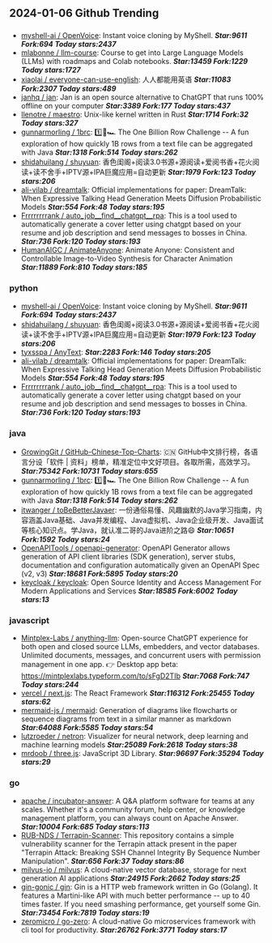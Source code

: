 ## 2024-01-06 Github Trending

### 
* [myshell-ai / OpenVoice](https://github.com/myshell-ai/OpenVoice): Instant voice cloning by MyShell. ***Star:9611 Fork:694 Today stars:2437***
* [mlabonne / llm-course](https://github.com/mlabonne/llm-course): Course to get into Large Language Models (LLMs) with roadmaps and Colab notebooks. ***Star:13459 Fork:1229 Today stars:1727***
* [xiaolai / everyone-can-use-english](https://github.com/xiaolai/everyone-can-use-english): 人人都能用英语 ***Star:11083 Fork:2307 Today stars:489***
* [janhq / jan](https://github.com/janhq/jan): Jan is an open source alternative to ChatGPT that runs 100% offline on your computer ***Star:3389 Fork:177 Today stars:437***
* [llenotre / maestro](https://github.com/llenotre/maestro): Unix-like kernel written in Rust ***Star:1714 Fork:32 Today stars:327***
* [gunnarmorling / 1brc](https://github.com/gunnarmorling/1brc): 1️⃣🐝🏎️ The One Billion Row Challenge -- A fun exploration of how quickly 1B rows from a text file can be aggregated with Java ***Star:1318 Fork:514 Today stars:262***
* [shidahuilang / shuyuan](https://github.com/shidahuilang/shuyuan): 香色闺阁+阅读3.0书源+源阅读+爱阅书香+花火阅读+读不舍手+IPTV源+IPA巨魔应用=自动更新 ***Star:1979 Fork:123 Today stars:206***
* [ali-vilab / dreamtalk](https://github.com/ali-vilab/dreamtalk): Official implementations for paper: DreamTalk: When Expressive Talking Head Generation Meets Diffusion Probabilistic Models ***Star:554 Fork:48 Today stars:195***
* [Frrrrrrrrank / auto_job__find__chatgpt__rpa](https://github.com/Frrrrrrrrank/auto_job__find__chatgpt__rpa): This is a tool used to automatically generate a cover letter using chatgpt based on your resume and job description and send messages to bosses in China. ***Star:736 Fork:120 Today stars:193***
* [HumanAIGC / AnimateAnyone](https://github.com/HumanAIGC/AnimateAnyone): Animate Anyone: Consistent and Controllable Image-to-Video Synthesis for Character Animation ***Star:11889 Fork:810 Today stars:185***

### python
* [myshell-ai / OpenVoice](https://github.com/myshell-ai/OpenVoice): Instant voice cloning by MyShell. ***Star:9611 Fork:694 Today stars:2437***
* [shidahuilang / shuyuan](https://github.com/shidahuilang/shuyuan): 香色闺阁+阅读3.0书源+源阅读+爱阅书香+花火阅读+读不舍手+IPTV源+IPA巨魔应用=自动更新 ***Star:1979 Fork:123 Today stars:206***
* [tyxsspa / AnyText](https://github.com/tyxsspa/AnyText):  ***Star:2283 Fork:146 Today stars:205***
* [ali-vilab / dreamtalk](https://github.com/ali-vilab/dreamtalk): Official implementations for paper: DreamTalk: When Expressive Talking Head Generation Meets Diffusion Probabilistic Models ***Star:554 Fork:48 Today stars:195***
* [Frrrrrrrrank / auto_job__find__chatgpt__rpa](https://github.com/Frrrrrrrrank/auto_job__find__chatgpt__rpa): This is a tool used to automatically generate a cover letter using chatgpt based on your resume and job description and send messages to bosses in China. ***Star:736 Fork:120 Today stars:193***

### java
* [GrowingGit / GitHub-Chinese-Top-Charts](https://github.com/GrowingGit/GitHub-Chinese-Top-Charts): 🇨🇳 GitHub中文排行榜，各语言分设「软件 | 资料」榜单，精准定位中文好项目。各取所需，高效学习。 ***Star:75342 Fork:10731 Today stars:655***
* [gunnarmorling / 1brc](https://github.com/gunnarmorling/1brc): 1️⃣🐝🏎️ The One Billion Row Challenge -- A fun exploration of how quickly 1B rows from a text file can be aggregated with Java ***Star:1318 Fork:514 Today stars:262***
* [itwanger / toBeBetterJavaer](https://github.com/itwanger/toBeBetterJavaer): 一份通俗易懂、风趣幽默的Java学习指南，内容涵盖Java基础、Java并发编程、Java虚拟机、Java企业级开发、Java面试等核心知识点。学Java，就认准二哥的Java进阶之路😄 ***Star:10651 Fork:1592 Today stars:24***
* [OpenAPITools / openapi-generator](https://github.com/OpenAPITools/openapi-generator): OpenAPI Generator allows generation of API client libraries (SDK generation), server stubs, documentation and configuration automatically given an OpenAPI Spec (v2, v3) ***Star:18681 Fork:5895 Today stars:20***
* [keycloak / keycloak](https://github.com/keycloak/keycloak): Open Source Identity and Access Management For Modern Applications and Services ***Star:18585 Fork:6002 Today stars:13***

### javascript
* [Mintplex-Labs / anything-llm](https://github.com/Mintplex-Labs/anything-llm): Open-source ChatGPT experience for both open and closed source LLMs, embedders, and vector databases. Unlimited documents, messages, and concurrent users with permission management in one app. 👉 Desktop app beta: https://mintplexlabs.typeform.com/to/sFgD2TIb ***Star:7068 Fork:747 Today stars:244***
* [vercel / next.js](https://github.com/vercel/next.js): The React Framework ***Star:116312 Fork:25455 Today stars:62***
* [mermaid-js / mermaid](https://github.com/mermaid-js/mermaid): Generation of diagrams like flowcharts or sequence diagrams from text in a similar manner as markdown ***Star:64088 Fork:5585 Today stars:54***
* [lutzroeder / netron](https://github.com/lutzroeder/netron): Visualizer for neural network, deep learning and machine learning models ***Star:25089 Fork:2618 Today stars:38***
* [mrdoob / three.js](https://github.com/mrdoob/three.js): JavaScript 3D Library. ***Star:96697 Fork:35294 Today stars:29***

### go
* [apache / incubator-answer](https://github.com/apache/incubator-answer): A Q&A platform software for teams at any scales. Whether it's a community forum, help center, or knowledge management platform, you can always count on Apache Answer. ***Star:10004 Fork:685 Today stars:113***
* [RUB-NDS / Terrapin-Scanner](https://github.com/RUB-NDS/Terrapin-Scanner): This repository contains a simple vulnerability scanner for the Terrapin attack present in the paper "Terrapin Attack: Breaking SSH Channel Integrity By Sequence Number Manipulation". ***Star:656 Fork:37 Today stars:86***
* [milvus-io / milvus](https://github.com/milvus-io/milvus): A cloud-native vector database, storage for next generation AI applications ***Star:24915 Fork:2662 Today stars:25***
* [gin-gonic / gin](https://github.com/gin-gonic/gin): Gin is a HTTP web framework written in Go (Golang). It features a Martini-like API with much better performance -- up to 40 times faster. If you need smashing performance, get yourself some Gin. ***Star:73454 Fork:7819 Today stars:19***
* [zeromicro / go-zero](https://github.com/zeromicro/go-zero): A cloud-native Go microservices framework with cli tool for productivity. ***Star:26762 Fork:3771 Today stars:17***
